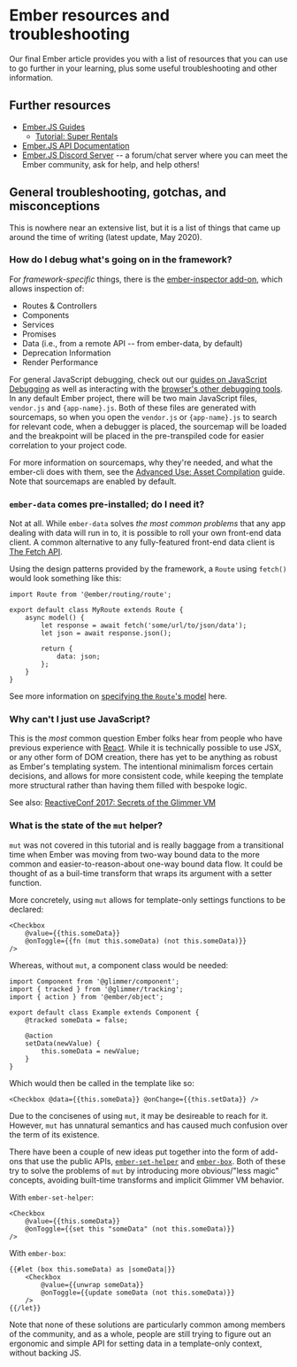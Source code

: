 # Ember resources and troubleshooting

Our final Ember article provides you with a list of resources that you can use to go further in your learning, plus some useful troubleshooting and other information.

## Further resources

* [Ember.JS Guides](https://guides.emberjs.com/release/)
    - [Tutorial: Super Rentals](https://guides.emberjs.com/release/tutorial/part-1/)
* [Ember.JS API Documentation](https://api.emberjs.com/ember/release)
* [Ember.JS Discord Server](https://discord.com/invite/emberjs) -- a forum/chat server where you can meet the Ember community, ask for help, and help others!

## General troubleshooting, gotchas, and misconceptions

This is nowhere near an extensive list, but it is a list of things that came up around the time of writing (latest update, May 2020).

### How do I debug what's going on in the framework?

For *framework-specific* things, there is the [ember-inspector add-on](https://guides.emberjs.com/release/ember-inspector/), which allows inspection of:

* Routes & Controllers
* Components
* Services
* Promises
* Data (i.e., from a remote API -- from ember-data, by default)
* Deprecation Information
* Render Performance

For general JavaScript debugging, check out our [guides on JavaScript Debugging](https://developer.mozilla.org/en-US/docs/Tools/Debugger) as well as interacting with the [browser's other debugging tools](https://developer.mozilla.org/en-US/docs/Tools). In any default Ember project, there will be two main JavaScript files, `vendor.js` and `{app-name}.js`. Both of these files are generated with sourcemaps, so when you open the `vendor.js` or `{app-name}.js` to search for relevant code, when a debugger is placed, the sourcemap will be loaded and the breakpoint will be placed in the pre-transpiled code for easier correlation to your project code.

For more information on sourcemaps, why they're needed, and what the ember-cli does with them, see the [Advanced Use: Asset Compilation](https://cli.emberjs.com/release/advanced-use/asset-compilation/) guide. Note that sourcemaps are enabled by default.

### `ember-data` comes pre-installed; do I need it?

Not at all. While `ember-data` solves *the most common problems* that any app dealing with data will run in to, it is possible to roll your own front-end data client. A common alternative to any fully-featured front-end data client is [The Fetch API](https://developer.mozilla.org/en-US/docs/Web/API/Fetch_API/Using_Fetch).

Using the design patterns provided by the framework, a `Route` using `fetch()` would look something like this:
```
import Route from '@ember/routing/route';

export default class MyRoute extends Route {
    async model() {
        let response = await fetch('some/url/to/json/data');
        let json = await response.json();

        return {
            data: json;
        };
    }
}
```
See more information on [specifying the `Route`'s model](https://guides.emberjs.com/release/routing/specifying-a-routes-model/) here.

### Why can't I just use JavaScript?

This is the *most* common question Ember folks hear from people who have previous experience with [React](https://github.com/AndrewSRea/My_Learning_Port/tree/main/JavaScript/Tools_and_Testing/Client-side_Frameworks/React/Starting_with_React#getting-started-with-react). While it is technically possible to use JSX, or any other form of DOM creation, there has yet to be anything as robust as Ember's templating system. The intentional minimalism forces certain decisions, and allows for more consistent code, while keeping the template more structural rather than having them filled with bespoke logic.

See also: [ReactiveConf 2017: Secrets of the Glimmer VM](https://www.youtube.com/watch?v=nXCSloXZ-wc)

### What is the state of the `mut` helper?

`mut` was not covered in this tutorial and is really baggage from a transitional time when Ember was moving from two-way bound data to the more common and easier-to-reason-about one-way bound data flow. It could be thought of as a buil-time transform that wraps its argument with a setter function.

More concretely, using `mut` allows for template-only settings functions to be declared:
```
<Checkbox
    @value={{this.someData}}
    @onToggle={{fn (mut this.someData) (not this.someData)}}
/>
```
Whereas, without `mut`, a component class would be needed:
```
import Component from '@glimmer/component';
import { tracked } from '@glimmer/tracking';
import { action } from '@ember/object';

export default class Example extends Component {
    @tracked someData = false;

    @action
    setData(newValue) {
        this.someData = newValue;
    }
}
```
Which would then be called in the template like so:
```
<Checkbox @data={{this.someData}} @onChange={{this.setData}} />
```
Due to the concisenes of using `mut`, it may be desireable to reach for it. However, `mut` has unnatural semantics and has caused much confusion over the term of its existence.

There have been a couple of new ideas put together into the form of add-ons that use the public APIs, [`ember-set-helper`](https://github.com/pzuraq/ember-set-helper) and [`ember-box`](https://github.com/pzuraq/ember-box). Both of these try to solve the problems of `mut` by introducing more obvious/"less magic" concepts, avoiding built-time transforms and implicit Glimmer VM behavior.

With `ember-set-helper`:
```
<Checkbox
    @value={{this.someData}}
    @onToggle={{set this "someData" (not this.someData)}}
/>
```
With `ember-box`:
```
{{#let (box this.someData) as |someData|}}
    <Checkbox
        @value={{unwrap someData}}
        @onToggle={{update someData (not this.someData)}}
    />
{{/let}}
```
Note that none of these solutions are particularly common among members of the community, and as a whole, people are still trying to figure out an ergonomic and simple API for setting data in a template-only context, without backing JS.